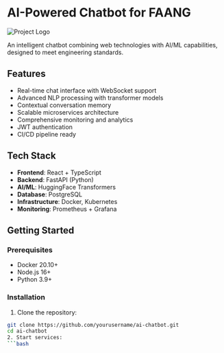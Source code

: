# AI-Powered Chatbot for FAANG

![Project Logo](https://via.placeholder.com/150)

An intelligent chatbot combining web technologies with AI/ML capabilities, designed to meet engineering standards.

## Features

- Real-time chat interface with WebSocket support
- Advanced NLP processing with transformer models
- Contextual conversation memory
- Scalable microservices architecture
- Comprehensive monitoring and analytics
- JWT authentication
- CI/CD pipeline ready

## Tech Stack

- **Frontend**: React + TypeScript
- **Backend**: FastAPI (Python)
- **AI/ML**: HuggingFace Transformers
- **Database**: PostgreSQL
- **Infrastructure**: Docker, Kubernetes
- **Monitoring**: Prometheus + Grafana

## Getting Started

### Prerequisites

- Docker 20.10+
- Node.js 16+
- Python 3.9+

### Installation

1. Clone the repository:
```bash
git clone https://github.com/yourusername/ai-chatbot.git
cd ai-chatbot
2. Start services:
```bash
